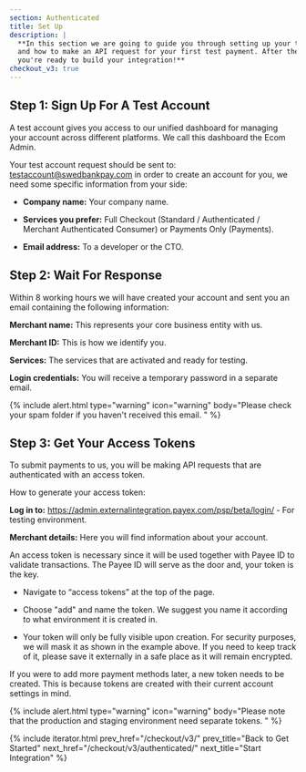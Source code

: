 ```yaml
---
section: Authenticated
title: Set Up
description: |
  **In this section we are going to guide you through setting up your test account
  and how to make an API request for your first test payment. After these steps,
  you're ready to build your integration!**
checkout_v3: true
---
```


## Step 1: Sign Up For A Test Account

A test account gives you access to our unified dashboard for managing your
account across different platforms. We call this dashboard the Ecom Admin.

Your test account request should be sent to:
[testaccount@swedbankpay.com](mailto:testaccount@swedbankpay.com) in order to
create an account for you, we need some specific information from your side:

*   **Company name:** Your company name.

*   **Services you prefer:** Full Checkout (Standard / Authenticated / Merchant
    Authenticated Consumer) or Payments Only (Payments).

*   **Email address:** To a developer or the CTO.

## Step 2: Wait For Response

Within 8 working hours we will have created your account and sent you an email
containing the following information:

**Merchant name:** This represents your core business entity with us.

**Merchant ID:** This is how we identify you.

**Services:** The services that are activated and ready for testing.

**Login credentials:** You will receive a temporary password in a separate
email.

{% include alert.html type="warning" icon="warning" body="Please
check your spam folder if you haven't received this email. " %}

## Step 3: Get Your Access Tokens

To submit payments to us, you will be making API requests that are authenticated
with an access token.

How to generate your access token:

**Log in to:** https://admin.externalintegration.payex.com/psp/beta/login/ - For
testing environment.

**Merchant details:** Here you will find information about your
account.

An access token is necessary since it will be used together with Payee ID to
validate transactions. The Payee ID will serve as the door and, your token is
the key.

*   Navigate to “access tokens” at the top of the page.

*   Choose "add" and name the token. We suggest you name it according to what
  environment it is created in.

*   Your token will only be fully visible upon creation. For security purposes,
    we will mask it as shown in the example above. If you need to keep track
    of it, please save it externally in a safe place as it will remain
    encrypted.

If you were to add more payment methods later, a new token needs to be created.
This is because tokens are created with their current account settings in mind.

{% include alert.html type="warning" icon="warning" body="Please note that the
production and staging environment need separate tokens. " %}

{% include iterator.html prev_href="/checkout/v3/"
                         prev_title="Back to Get Started"
                         next_href="/checkout/v3/authenticated/"
                         next_title="Start Integration" %}
